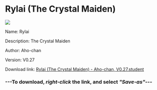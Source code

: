 # Rylai (The Crystal Maiden)

<img src = "https://raw.githubusercontent.com/Arbiter1223/Koukou-Gurashi-Custom-Students/master/Students/Files/Rylai%20(The%20Crystal%20Maiden).png">

Name: Rylai

Description: The Crystal Maiden

Author: Aho-chan

Version: V0.27

Download link: <a href="https://raw.githubusercontent.com/Arbiter1223/Koukou-Gurashi-Custom-Students/master/Students/Files/Rylai%20(The%20Crystal%20Maiden)%20-%20Aho-chan%2C%20V0.27.student">Rylai (The Crystal Maiden) - Aho-chan, V0.27.student</a>

### ---**To download, _right-click_ the link, and select _"Save-as"_**---

